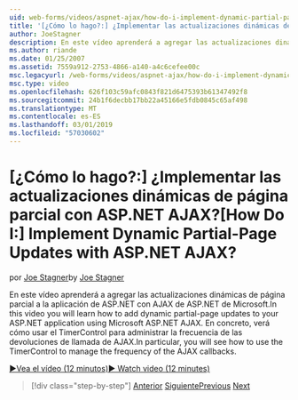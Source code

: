 ```yaml
---
uid: web-forms/videos/aspnet-ajax/how-do-i-implement-dynamic-partial-page-updates-with-aspnet-ajax
title: '[¿Cómo lo hago?:] ¿Implementar las actualizaciones dinámicas de página parcial con ASP.NET AJAX? | Microsoft Docs'
author: JoeStagner
description: En este vídeo aprenderá a agregar las actualizaciones dinámicas de página parcial a la aplicación de ASP.NET con AJAX de ASP.NET de Microsoft. En concreto, verá ¿cómo...
ms.author: riande
ms.date: 01/25/2007
ms.assetid: 7559a912-2753-4866-a140-a4c6cefee00c
msc.legacyurl: /web-forms/videos/aspnet-ajax/how-do-i-implement-dynamic-partial-page-updates-with-aspnet-ajax
msc.type: video
ms.openlocfilehash: 626f103c59afc0843f821d6475393b61347492f8
ms.sourcegitcommit: 24b1f6decbb17bb22a45166e5fdb0845c65af498
ms.translationtype: MT
ms.contentlocale: es-ES
ms.lasthandoff: 03/01/2019
ms.locfileid: "57030602"
---
```

<a name="how-do-i-implement-dynamic-partial-page-updates-with-aspnet-ajax"></a><span data-ttu-id="e335b-105">[¿Cómo lo hago?:] ¿Implementar las actualizaciones dinámicas de página parcial con ASP.NET AJAX?</span><span class="sxs-lookup"><span data-stu-id="e335b-105">[How Do I:] Implement Dynamic Partial-Page Updates with ASP.NET AJAX?</span></span>
====================
<span data-ttu-id="e335b-106">por [Joe Stagner](https://github.com/JoeStagner)</span><span class="sxs-lookup"><span data-stu-id="e335b-106">by [Joe Stagner](https://github.com/JoeStagner)</span></span>

<span data-ttu-id="e335b-107">En este vídeo aprenderá a agregar las actualizaciones dinámicas de página parcial a la aplicación de ASP.NET con AJAX de ASP.NET de Microsoft.</span><span class="sxs-lookup"><span data-stu-id="e335b-107">In this video you will learn how to add dynamic partial-page updates to your ASP.NET application using Microsoft ASP.NET AJAX.</span></span> <span data-ttu-id="e335b-108">En concreto, verá cómo usar el TimerControl para administrar la frecuencia de las devoluciones de llamada de AJAX.</span><span class="sxs-lookup"><span data-stu-id="e335b-108">In particular, you will see how to use the TimerControl to manage the frequency of the AJAX callbacks.</span></span>

[<span data-ttu-id="e335b-109">&#9654;Vea el vídeo (12 minutos)</span><span class="sxs-lookup"><span data-stu-id="e335b-109">&#9654; Watch video (12 minutes)</span></span>](https://channel9.msdn.com/Blogs/ASP-NET-Site-Videos/how-do-i-implement-dynamic-partial-page-updates-with-aspnet-ajax)

> [!div class="step-by-step"]
> <span data-ttu-id="e335b-110">[Anterior](how-do-i-get-started-with-aspnet-ajax.md)
> [Siguiente](how-do-i-make-client-side-network-callbacks-with-aspnet-ajax.md)</span><span class="sxs-lookup"><span data-stu-id="e335b-110">[Previous](how-do-i-get-started-with-aspnet-ajax.md)
[Next](how-do-i-make-client-side-network-callbacks-with-aspnet-ajax.md)</span></span>
